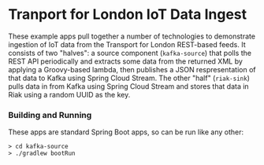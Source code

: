 # Tranport for London IoT Data Ingest

These example apps pull together a number of technologies to demonstrate ingestion of IoT data from the Transport for London REST-based feeds. It consists of two "halves": a source component (`kafka-source`) that polls the REST API periodically and extracts some data from the returned XML by applying a Groovy-based lambda, then publishes a JSON respresentation of that data to Kafka using Spring Cloud Stream. The other "half" (`riak-sink`) pulls data in from Kafka using Spring Cloud Stream and stores that data in Riak using a random UUID as the key.

### Building and Running

These apps are standard Spring Boot apps, so can be run like any other:

	> cd kafka-source
	> ./gradlew bootRun
